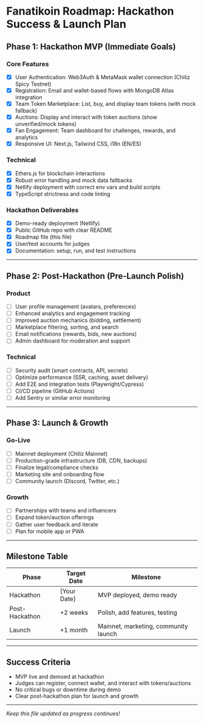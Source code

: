 # Fanatikoin Roadmap: Hackathon Success & Launch Plan

## Phase 1: Hackathon MVP (Immediate Goals)

### Core Features
- [x] User Authentication: Web3Auth & MetaMask wallet connection (Chiliz Spicy Testnet)
- [x] Registration: Email and wallet-based flows with MongoDB Atlas integration
- [x] Team Token Marketplace: List, buy, and display team tokens (with mock fallback)
- [x] Auctions: Display and interact with token auctions (show unverified/mock tokens)
- [x] Fan Engagement: Team dashboard for challenges, rewards, and analytics
- [x] Responsive UI: Next.js, Tailwind CSS, i18n (EN/ES)

### Technical
- [x] Ethers.js for blockchain interactions
- [x] Robust error handling and mock data fallbacks
- [x] Netlify deployment with correct env vars and build scripts
- [x] TypeScript strictness and code linting

### Hackathon Deliverables
- [x] Demo-ready deployment (Netlify)
- [x] Public GitHub repo with clear README
- [x] Roadmap file (this file)
- [x] User/test accounts for judges
- [x] Documentation: setup, run, and test instructions

---

## Phase 2: Post-Hackathon (Pre-Launch Polish)

### Product
- [ ] User profile management (avatars, preferences)
- [ ] Enhanced analytics and engagement tracking
- [ ] Improved auction mechanics (bidding, settlement)
- [ ] Marketplace filtering, sorting, and search
- [ ] Email notifications (rewards, bids, new auctions)
- [ ] Admin dashboard for moderation and support

### Technical
- [ ] Security audit (smart contracts, API, secrets)
- [ ] Optimize performance (SSR, caching, asset delivery)
- [ ] Add E2E and integration tests (Playwright/Cypress)
- [ ] CI/CD pipeline (GitHub Actions)
- [ ] Add Sentry or similar error monitoring

---

## Phase 3: Launch & Growth

### Go-Live
- [ ] Mainnet deployment (Chiliz Mainnet)
- [ ] Production-grade infrastructure (DB, CDN, backups)
- [ ] Finalize legal/compliance checks
- [ ] Marketing site and onboarding flow
- [ ] Community launch (Discord, Twitter, etc.)

### Growth
- [ ] Partnerships with teams and influencers
- [ ] Expand token/auction offerings
- [ ] Gather user feedback and iterate
- [ ] Plan for mobile app or PWA

---

## Milestone Table
| Phase        | Target Date  | Milestone                              |
|--------------|--------------|----------------------------------------|
| Hackathon    | [Your Date]  | MVP deployed, demo ready               |
| Post-Hackathon | +2 weeks   | Polish, add features, testing          |
| Launch       | +1 month     | Mainnet, marketing, community launch   |

---

## Success Criteria
- MVP live and demoed at hackathon
- Judges can register, connect wallet, and interact with tokens/auctions
- No critical bugs or downtime during demo
- Clear post-hackathon plan for launch and growth

---

*Keep this file updated as progress continues!*
